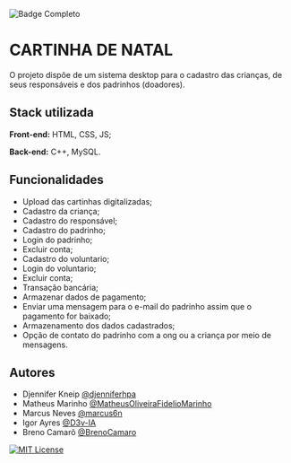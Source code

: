 
![Badge Completo](http://img.shields.io/static/v1?label=STATUS&message=%20FINALIZADO&color=GREEN&style=for-the-badge)
# CARTINHA DE NATAL

O projeto dispõe de um sistema desktop para o cadastro das crianças, de seus responsáveis e dos padrinhos (doadores).
## Stack utilizada

**Front-end:** HTML, CSS, JS;

**Back-end:** C++, MySQL.


## Funcionalidades

- Upload das cartinhas digitalizadas;
- Cadastro da criança;
- Cadastro do responsável;
- Cadastro do padrinho;
- Login do padrinho;
- Excluir conta;
- Cadastro do voluntario;
- Login do voluntario;
- Excluir conta;
- Transação bancária;
- Armazenar dados de pagamento;
- Enviar uma mensagem para o e-mail do padrinho assim que o pagamento for baixado;
- Armazenamento dos dados cadastrados;
- Opção de contato do padrinho com a ong ou a criança por meio de mensagens.
## Autores

- Djennifer Kneip [@djenniferhpa](https://github.com/djenniferhpa)
- Matheus Marinho [@MatheusOliveiraFidelioMarinho](https://github.com/MatheusOliveiraFidelioMarinho)
- Marcus Neves [@marcus6n](https://github.com/marcus6n)
- Igor Ayres [@D3v-IA](https://github.com/D3v-IA)
- Breno Camarô [@BrenoCamaro](https://github.com/BrenoCamaro)

[![MIT License](https://img.shields.io/badge/License-MIT-green.svg)](https://github.com/marcus6n/projeto-2-sistema-de-gerenciamento-de-grupos/blob/main/licence)

